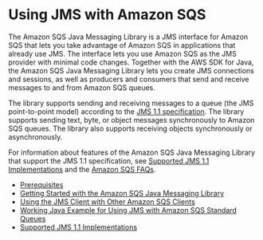 # Using JMS with Amazon SQS<a name="sqs-java-message-service-jms-client"></a>

The Amazon SQS Java Messaging Library is a JMS interface for Amazon SQS that lets you take advantage of Amazon SQS in applications that already use JMS\. The interface lets you use Amazon SQS as the JMS provider with minimal code changes\. Together with the AWS SDK for Java, the Amazon SQS Java Messaging Library lets you create JMS connections and sessions, as well as producers and consumers that send and receive messages to and from Amazon SQS queues\.

The library supports sending and receiving messages to a queue \(the JMS point\-to\-point model\) according to the [JMS 1\.1 specification](http://docs.oracle.com/javaee/6/api/javax/jms/package-summary.html)\. The library supports sending text, byte, or object messages synchronously to Amazon SQS queues\. The library also supports receiving objects synchronously or asynchronously\.

For information about features of the Amazon SQS Java Messaging Library that support the JMS 1\.1 specification, see [Supported JMS 1\.1 Implementations](supported-implementations.md) and the [Amazon SQS FAQs](https://aws.amazon.com/sqs/faqs/)\.


+ [Prerequisites](prerequisites.md)
+ [Getting Started with the Amazon SQS Java Messaging Library](getting-started.md)
+ [Using the JMS Client with Other Amazon SQS Clients](sqs-jms-client-with-sqs-clients.md)
+ [Working Java Example for Using JMS with Amazon SQS Standard Queues](code-examples.md)
+ [Supported JMS 1\.1 Implementations](supported-implementations.md)